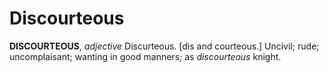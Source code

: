 # Discourteous

**DISCOURTEOUS**, _adjective_ Discurteous. \[dis and courteous.\] Uncivil; rude; uncomplaisant; wanting in good manners; as _discourteous_ knight.